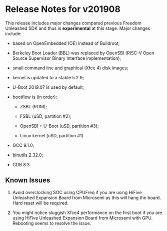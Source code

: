 # Release Notes for v201908

This release includes major changes compared previous Freedom Unleashed SDK and thus is **experimental** at this stage. Major changes include:

- based on OpenEmbedded (OE) instead of Buildroot;

- Berkeley Boot Loader (BBL) was replaced by OpenSBI (RISC-V Open Source Supervisor Binary Interface implementation);

- small command line and  graphical (Xfce 4) disk images;

- kernel is updated to a stable 5.2.9;

- U-Boot 2019.07 is used by default;

- bootflow is (in order):
  
  - ZSBL (ROM);
  
  - FSBL (uSD, partition #2);
  
  - OpenSBI + U-Boot (uSD, partition #3);
  
  - Linux kernel (uSD, partition #1).

- GCC 9.1.0;

- binutils 2.32.0;

- GDB 8.3.

## Known Issues

1. Avoid overclocking SOC using CPUFreq if you are using HiFive Unleashed Expansion Board from Microsemi as this will hang the board. Hard reset will be required.

2. You might notice sluggish Xfce4 performance on the first boot if you are using HiFive Unleashed Expansion Board from Microsemi with GPU. Rebooting seems to resolve the issue.
